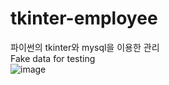 # tkinter-employee
파이썬의 tkinter와 mysql을 이용한 관리<br>
Fake data for testing<br>
![image](https://user-images.githubusercontent.com/88926634/195977169-cbb55fc9-ddbe-4002-ac11-ad0cd8f88245.png)
